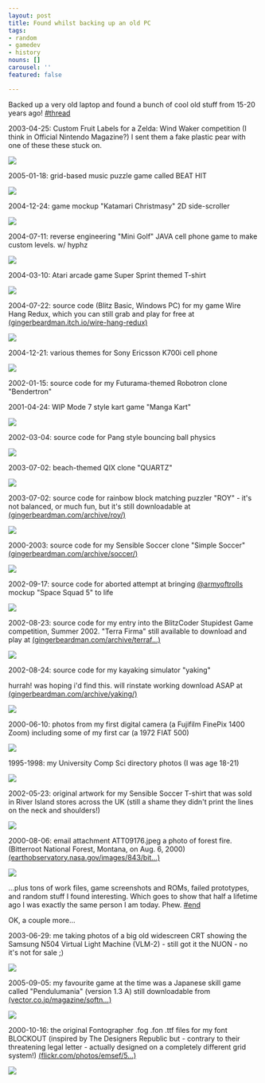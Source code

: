 ```yaml
---
layout: post
title: Found whilst backing up an old PC
tags:
- random
- gamedev
- history
nouns: []
carousel: ''
featured: false

---
```

Backed up a very old laptop and found a bunch of cool old stuff from 15-20 years ago! [#thread](https://twitter.com/hashtag/thread?src=hash)

2003-04-25: Custom Fruit Labels for a Zelda: Wind Waker competition (I think in Official Nintendo Magazine?) I sent them a fake plastic pear with one of these these stuck on.

![](https://pbs.twimg.com/media/EjaSuHAXkAAV91O.png)

2005-01-18: grid-based music puzzle game called BEAT HIT

![](https://pbs.twimg.com/media/EjaTe86WAAAnz7d.png)

2004-12-24: game mockup "Katamari Christmasy" 2D side-scroller

![](https://pbs.twimg.com/media/EjaUBBPWkAAiM7-.png)

2004-07-11: reverse engineering "Mini Golf" JAVA cell phone game to make custom levels. w/ hyphz

![](https://pbs.twimg.com/media/EjaUjB5WkAYp9k7.png)

2004-03-10: Atari arcade game Super Sprint themed T-shirt

![](https://pbs.twimg.com/media/EjaVQKVXYAA5fP-.png)

2004-07-22: source code (Blitz Basic, Windows PC) for my game Wire Hang Redux, which you can still grab and play for free at [(gingerbeardman.itch.io/wire-hang-redux)](https://gingerbeardman.itch.io/wire-hang-redux)

![](https://pbs.twimg.com/media/EjaWOLWXkAEjkAo.png)

2004-12-21: various themes for Sony Ericsson K700i cell phone

![](https://pbs.twimg.com/media/EjaWoAnWsAEbbFn.png)

2002-01-15: source code for my Futurama-themed Robotron clone "Bendertron"

2001-04-24: WIP Mode 7 style kart game "Manga Kart"

![](https://pbs.twimg.com/media/EjaZPz9WsAEnBIT.png)

2002-03-04: source code for Pang style bouncing ball physics

![](https://pbs.twimg.com/media/EjaZaRrXcAAZ-Zz.png)

2003-07-02: beach-themed QIX clone "QUARTZ"

![](https://pbs.twimg.com/media/EjaaT7tXcAAOD-2.png)

2003-07-02: source code for rainbow block matching puzzler "ROY" - it's not balanced, or much fun, but it's still downloadable at [(gingerbeardman.com/archive/roy/)](http://www.gingerbeardman.com/archive/roy/)

![](https://pbs.twimg.com/media/EjabK4dXcAETDJN.png)

2000-2003: source code for my Sensible Soccer clone "Simple Soccer" [(gingerbeardman.com/archive/soccer/)](http://www.gingerbeardman.com/archive/soccer/)

![](https://pbs.twimg.com/media/EjabtL9WoAMi2G6.png)

2002-09-17: source code for aborted attempt at bringing [@armyoftrolls](https://twitter.com/armyoftrolls) mockup "Space Squad 5" to life

![](https://pbs.twimg.com/media/EjacK5YX0AQ2UfE.png)

2002-08-23: source code for my entry into the BlitzCoder Stupidest Game competition, Summer 2002. "Terra Firma" still available to download and play at [(gingerbeardman.com/archive/terraf…)](http://www.gingerbeardman.com/archive/terrafirma/)

![](https://pbs.twimg.com/media/Ejac_qtXYAEWnIG.png)

2002-08-24: source code for my kayaking simulator "yaking"  
  
hurrah! was hoping i'd find this. will rinstate working download ASAP at [(gingerbeardman.com/archive/yaking/)](http://www.gingerbeardman.com/archive/yaking/)

![](https://pbs.twimg.com/media/Ejadk2tWsAIM8Rg.png)

2000-06-10: photos from my first digital camera (a Fujifilm FinePix 1400 Zoom) including some of my first car (a 1972 FIAT 500)

![](https://pbs.twimg.com/media/EjafAs2XYAAMpze.jpg)

1995-1998: my University Comp Sci directory photos (I was age 18-21)

![](https://pbs.twimg.com/media/EjagkQgXYAA1Slr.png)

2002-05-23: original artwork for my Sensible Soccer T-shirt that was sold in River Island stores across the UK (still a shame they didn't print the lines on the neck and shoulders!)

![](https://pbs.twimg.com/media/EjahgN2XsAE9eVU.png)

2000-08-06: email attachment ATT09176.jpeg a photo of forest fire. (Bitterroot National Forest, Montana, on Aug. 6, 2000) [(earthobservatory.nasa.gov/images/843/bit…)](https://earthobservatory.nasa.gov/images/843/bitterroot-inferno)

![](https://pbs.twimg.com/media/EjaieMTX0AIMt5x.jpg)

...plus tons of work files, game screenshots and ROMs, failed prototypes, and random stuff I found interesting. Which goes to show that half a lifetime ago I was exactly the same person I am today. Phew. [#end](https://twitter.com/hashtag/end?src=hash)

OK, a couple more...  
  
2003-06-29: me taking photos of a big old widescreen CRT showing the Samsung N504 Virtual Light Machine (VLM-2) - still got it the NUON - no it's not for sale ;)

![](https://pbs.twimg.com/media/Ejam_NMXkAAJ5Cu.jpg)

2005-09-05: my favourite game at the time was a Japanese skill game called "Pendulumania" (version 1.3 A) still downloadable from [(vector.co.jp/magazine/softn…)](https://www.vector.co.jp/magazine/softnews/000126/n0001261.html)

![](https://pbs.twimg.com/media/Ejap3gFWsAICWEJ.png)

2000-10-16: the original Fontographer .fog .fon .ttf files for my font BLOCKOUT (inspired by The Designers Republic but - contrary to their threatening legal letter - actually designed on a completely different grid system!) [(flickr.com/photos/emsef/5…)](https://www.flickr.com/photos/emsef/5706680402/)

![](https://pbs.twimg.com/media/EjarqSNWoAICnYG.png)